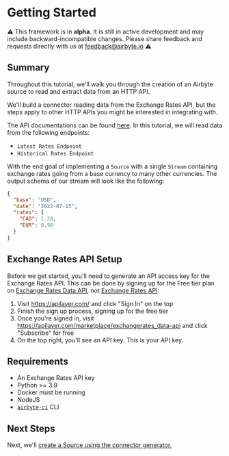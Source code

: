 # Getting Started

:warning: This framework is in **alpha**. It is still in active development and may include backward-incompatible changes. Please share feedback and requests directly with us at feedback@airbyte.io :warning:

## Summary

Throughout this tutorial, we'll walk you through the creation of an Airbyte source to read and extract data from an HTTP API.

We'll build a connector reading data from the Exchange Rates API, but the steps apply to other HTTP APIs you might be interested in integrating with.

The API documentations can be found [here](https://apilayer.com/marketplace/exchangerates_data-api).
In this tutorial, we will read data from the following endpoints:

- `Latest Rates Endpoint`
- `Historical Rates Endpoint`

With the end goal of implementing a `Source` with a single `Stream` containing exchange rates going from a base currency to many other currencies.
The output schema of our stream will look like the following:

```json
{
  "base": "USD",
  "date": "2022-07-15",
  "rates": {
    "CAD": 1.28,
    "EUR": 0.98
  }
}
```

## Exchange Rates API Setup

Before we get started, you'll need to generate an API access key for the Exchange Rates API.
This can be done by signing up for the Free tier plan on [Exchange Rates Data API](https://apilayer.com/marketplace/exchangerates_data-api), not [Exchange Rates API](https://exchangeratesapi.io/):

1. Visit https://apilayer.com/ and click "Sign In" on the top
2. Finish the sign up process, signing up for the free tier
3. Once you're signed in, visit https://apilayer.com/marketplace/exchangerates_data-api and click "Subscribe" for free
4. On the top right, you'll see an API key. This is your API key.

## Requirements

- An Exchange Rates API key
- Python >= 3.9
- Docker must be running
- NodeJS
- [`airbyte-ci`](https://github.com/airbytehq/airbyte/blob/master/airbyte-ci/connectors/pipelines/README.md#L1) CLI

## Next Steps

Next, we'll [create a Source using the connector generator.](1-create-source.md)